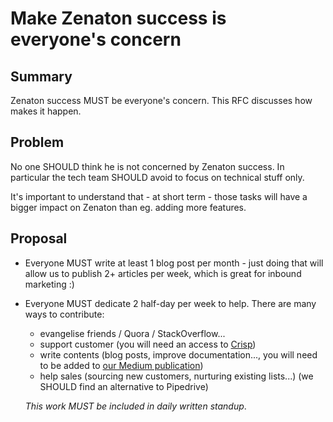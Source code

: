 # Make Zenaton success is everyone's concern

## Summary

Zenaton success MUST be everyone's concern. This RFC discusses how makes it happen.

## Problem

No one SHOULD think he is not concerned by Zenaton success.
In particular the tech team SHOULD avoid to focus on technical stuff only.

It's important to understand that - at short term - those tasks will have a bigger impact on Zenaton than eg. adding more features.

## Proposal

- Everyone MUST write at least 1 blog post per month - just doing that will allow us to publish 2+ articles per week, which is great for inbound marketing :)
- Everyone MUST dedicate 2 half-day per week to help. There are many ways to contribute:
    - evangelise friends / Quora / StackOverflow...
    - support customer (you will need an access to [Crisp](https://crisp.chat))
    - write contents (blog posts, improve documentation..., you will need to be added to [our Medium publication](https://medium.com/zenaton))
    - help sales (sourcing new customers, nurturing existing lists...)  (we SHOULD find an alternative to Pipedrive)

    *This work MUST be included in daily written standup*.
